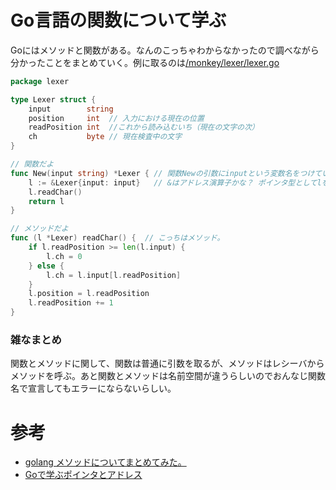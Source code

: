 # Go言語の関数について学ぶ
Goにはメソッドと関数がある。なんのこっちゃわからなかったので調べながら分かったことをまとめていく。例に取るのは[/monkey/lexer/lexer.go](https://github.com/takerumimata/go_interpreter/blob/main/monkey/lexer/lexer.go)

```go
package lexer

type Lexer struct {
	input        string
	position     int  // 入力における現在の位置
	readPosition int  //これから読み込むいち（現在の文字の次）
	ch           byte // 現在検査中の文字
}

// 関数だよ
func New(input string) *Lexer { // 関数Newの引数にinputという変数名をつけていて、それはstring型だよ、と言っている。そして返り値は*lexer。つまりLexerのポインタを返している。
	l := &Lexer{input: input}   // &はアドレス演算子かな？ ポインタ型としてlを生成しているっぽい
	l.readChar()
	return l
}

// メソッドだよ
func (l *Lexer) readChar() {  // こっちはメソッド。
	if l.readPosition >= len(l.input) {
		l.ch = 0
	} else {
		l.ch = l.input[l.readPosition]
	}
	l.position = l.readPosition
	l.readPosition += 1
}

```

### 雑なまとめ
関数とメソッドに関して、関数は普通に引数を取るが、メソッドはレシーバからメソッドを呼ぶ。あと関数とメソッドは名前空間が違うらしいのでおんなじ関数名で宣言してもエラーにならないらしい。

# 参考
- [golang メソッドについてまとめてみた。](https://qiita.com/pei0804/items/2a3010df39623fadc3c6)
- [Goで学ぶポインタとアドレス](https://qiita.com/Sekky0905/items/447efa04a95e3fec217f)